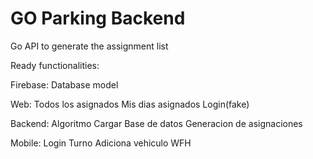# GO Parking Backend

Go API to generate the assignment list

Ready functionalities:

Firebase: 
  Database model

Web:
  Todos los asignados
  Mis dias asignados
  Login(fake)

Backend:
  Algoritmo
  Cargar Base de datos
  Generacion de asignaciones
 
Mobile:
  Login
  Turno
  Adiciona vehiculo
  WFH
